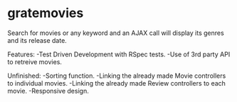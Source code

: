 # gratemovies

Search for movies or any keyword and an AJAX call will display its genres and its release date.

Features:
-Test Driven Development with RSpec tests.
-Use of 3rd party API to retreive movies.

Unfinished:
-Sorting function.
-Linking the already made Movie controllers to individual movies.
-Linking the already made Review controllers to each movie.
-Responsive design.
